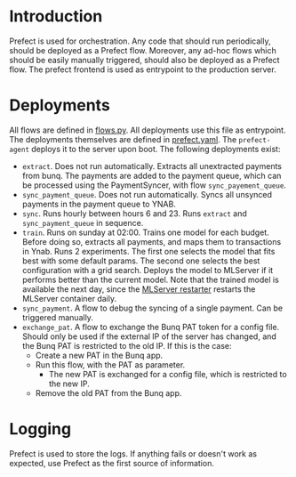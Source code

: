 # Introduction
Prefect is used for orchestration. Any code that should run periodically, should be deployed as a Prefect flow. Moreover, any ad-hoc flows which should be easily manually triggered, should also be deployed as a Prefect flow. The prefect frontend is used as entrypoint to the production server. 

# Deployments
All flows are defined in [flows.py](/bunq_ynab_connect/flows.py). All deployments use this file as entrypoint. The deployments themselves are defined in [prefect.yaml](/bunq_ynab_connect/prefect.yaml). The `prefect-agent` deploys it to the server upon boot. The following deployments exist:

- `extract`. Does not run automatically. Extracts all unextracted payments from bunq. The payments are added to the payment queue, which can be processed using the PaymentSyncer, with flow `sync_payement_queue`.
- `sync_payment_queue`. Does not run automatically. Syncs all unsynced payments in the payment queue to YNAB.
- `sync`. Runs hourly between hours 6 and 23. Runs `extract` and `sync_payment_queue` in sequence.
- `train`. Runs on sunday at 02:00. Trains one model for each budget. Before doing so, extracts all payments, and maps them to transactions in Ynab. Runs 2 experiments. The first one selects the model that fits best with some default params. The second one selects the best configuration with a grid search. Deploys the model to MLServer if it performs better than the current model. Note that the trained model is available the next day, since the [MLServer restarter](/docs/infrastructure.md#mlserver-restarter) restarts the MLServer container daily.
- `sync_payment`. A flow to debug the syncing of a single payment. Can be triggered manually.
- `exchange_pat`. A flow to exchange the Bunq PAT token for a config file. Should only be used if the external IP of the server has changed, and the Bunq PAT is restricted to the old IP. If this is the case:
    - Create a new PAT in the Bunq app.
    - Run this flow, with the PAT as parameter.
        - The new PAT is exchanged for a config file, which is restricted to the new IP.
    - Remove the old PAT from the Bunq app.

# Logging
Prefect is used to store the logs. If anything fails or doesn't work as expected, use Prefect as the first source of information. 
